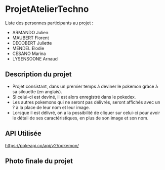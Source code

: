 # ProjetAtelierTechno

Liste des personnes participants au projet :

- ARMANDO Julien
- MAUBERT Florent
- DECOBERT Juliette
- MENDEL Elodie
- CESANO Marina
- LYSENSOONE Arnaud

## Description du projet
- Projet consistant, dans un premier temps à deviner le pokemon grâce à sa silouette (en anglais).
- Si celui-ci est deviné, il est alors enregistré dans le pokedex.
- Les autres pokemons qui ne seront pas délivrés, seront affichés avec un ? à la place de leur nom et leur image.
- Lorsque il est délivré, on a la possibilité de cliquer sur celui-ci pour avoir le détail de ses caractéristiques, en plus de son image et son nom.

## API Utilisée
 https://pokeapi.co/api/v2/pokemon/
 
## Photo finale du projet
